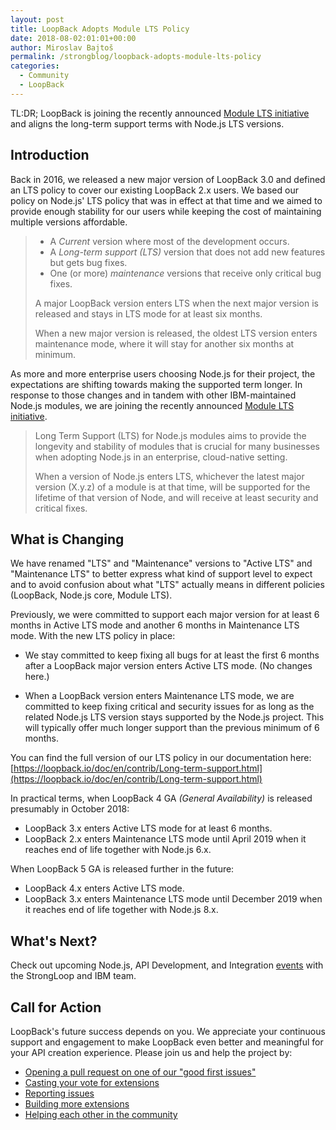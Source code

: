 ```yaml
---
layout: post
title: LoopBack Adopts Module LTS Policy
date: 2018-08-02:01:01+00:00
author: Miroslav Bajtoš
permalink: /strongblog/loopback-adopts-module-lts-policy
categories:
  - Community
  - LoopBack
---
```


TL:DR; LoopBack is joining the recently announced [Module LTS initiative](https://developer.ibm.com/node/2018/07/24/module-lts/) and aligns the long-term support terms with Node.js LTS versions.

<!-- more -->

## Introduction

Back in 2016, we released a new major version of LoopBack 3.0 and defined an LTS policy to cover our existing LoopBack 2.x users. We based our policy on Node.js' LTS policy that was in effect at that time and we aimed to provide enough stability for our users while keeping the cost of maintaining multiple versions affordable.

> - A _Current_ version where most of the development occurs.
> - A _Long-term support (LTS)_ version that does not add new features but gets bug fixes.
> - One (or more) _maintenance_ versions that receive only critical bug fixes.
>
> A major LoopBack version enters LTS when the next major version is released and stays in LTS mode for at least six months.
>
> When a new major version is released, the oldest LTS version enters maintenance mode, where it will stay for another six months at minimum.

As more and more enterprise users choosing Node.js for their project, the expectations are shifting towards making the supported term longer.  In response to those changes and in tandem with other IBM-maintained Node.js modules, we are joining the recently announced [Module LTS initiative](https://developer.ibm.com/node/2018/07/24/module-lts/).

> Long Term Support (LTS) for Node.js modules aims to provide the longevity and stability of modules that is crucial for many businesses when adopting Node.js in an enterprise, cloud-native setting.
>
> When a version of Node.js enters LTS, whichever the latest major version (X.y.z) of a module is at that time, will be supported for the lifetime of that version of Node, and will receive at least security and critical fixes.


## What is Changing

We have renamed "LTS" and "Maintenance" versions to "Active LTS" and "Maintenance LTS" to better express what kind of support level to expect and to avoid confusion about what "LTS" actually means in different policies (LoopBack, Node.js core, Module LTS).

Previously, we were committed to support each major version for at least 6 months in Active LTS mode and another 6 months in Maintenance LTS mode. With the new LTS policy in place:

- We stay committed to keep fixing all bugs for at least the first 6 months after a LoopBack major version enters Active LTS mode. (No changes here.)

- When a LoopBack version enters Maintenance LTS mode, we are committed to keep fixing critical and security issues for as long as the related Node.js LTS version stays supported by the Node.js project. This will typically offer much longer support than the previous minimum of 6 months.

You can find the full version of our LTS policy in our documentation here: [https://loopback.io/doc/en/contrib/Long-term-support.html](https://loopback.io/doc/en/contrib/Long-term-support.html)

In practical terms, when LoopBack 4 GA _(General Availability)_ is released presumably in October 2018:

 - LoopBack 3.x enters Active LTS mode for at least 6 months.
 - LoopBack 2.x enters Maintenance LTS mode until April 2019 when it reaches end of life together with Node.js 6.x.

When LoopBack 5 GA is released further in the future:

 - LoopBack 4.x enters Active LTS mode.
 - LoopBack 3.x enters Maintenance LTS mode until December 2019 when it reaches end of life together with Node.js 8.x.

## What's Next?

Check out upcoming Node.js, API Development, and Integration [events](https://strongloop.com/events/) with the StrongLoop and IBM team.

## Call for Action

LoopBack's future success depends on you. We appreciate your continuous support and engagement to make LoopBack even better and meaningful for your API creation experience. Please join us and help the project by:

- [Opening a pull request on one of our "good first issues"](https://github.com/strongloop/loopback-next/labels/good%20first%20issue)
- [Casting your vote for extensions](https://github.com/strongloop/loopback-next/issues/512)
- [Reporting issues](https://github.com/strongloop/loopback-next/issues)
- [Building more extensions](https://github.com/strongloop/loopback-next/issues/647)
- [Helping each other in the community](https://groups.google.com/forum/#!forum/loopbackjs)
